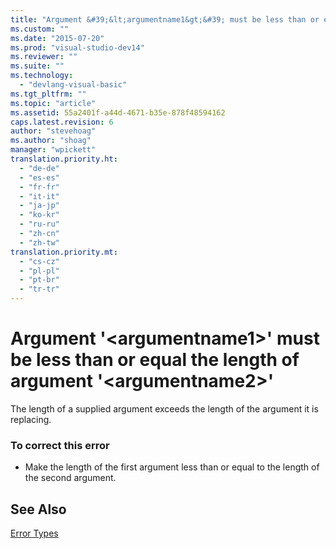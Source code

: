 ```yaml
---
title: "Argument &#39;&lt;argumentname1&gt;&#39; must be less than or equal the length of argument &#39;&lt;argumentname2&gt;&#39;"
ms.custom: ""
ms.date: "2015-07-20"
ms.prod: "visual-studio-dev14"
ms.reviewer: ""
ms.suite: ""
ms.technology: 
  - "devlang-visual-basic"
ms.tgt_pltfrm: ""
ms.topic: "article"
ms.assetid: 55a2401f-a44d-4671-b35e-878f48594162
caps.latest.revision: 6
author: "stevehoag"
ms.author: "shoag"
manager: "wpickett"
translation.priority.ht: 
  - "de-de"
  - "es-es"
  - "fr-fr"
  - "it-it"
  - "ja-jp"
  - "ko-kr"
  - "ru-ru"
  - "zh-cn"
  - "zh-tw"
translation.priority.mt: 
  - "cs-cz"
  - "pl-pl"
  - "pt-br"
  - "tr-tr"
---
```

# Argument &#39;&lt;argumentname1&gt;&#39; must be less than or equal the length of argument &#39;&lt;argumentname2&gt;&#39;
The length of a supplied argument exceeds the length of the argument it is replacing.  
  
### To correct this error  
  
-   Make the length of the first argument less than or equal to the length of the second argument.  
  
## See Also  
 [Error Types](../../visual-basic\programming-guide\language-features/error-types.md)